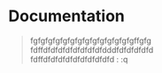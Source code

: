 # Documentation

> fgfgfgfgfgfgfgfgfgfgfgfgfgfgffgfg  
> fdffdfdfdfdfdfdfdfdfdddfdfdfdfdfd  
> fdffdfdfdfdfdfdfdfdfdfd
:
:q




